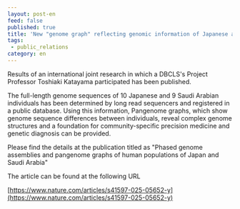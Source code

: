 ```yaml
---
layout: post-en
feed: false
published: true
title: 'New "genome graph" reflecting genomic information of Japanese and Saudi Arabian populations created.'
tags:
 - public_relations
category: en
---
```


Results of an international joint research in which a DBCLS's Project Professor Toshiaki Katayama participated has been published.

The full-length genome sequences of 10 Japanese and 9 Saudi Arabian individuals has been determined by long read sequencers and registered in a public database. Using this information, Pangenome graphs, which show genome sequence differences between individuals, reveal complex genome structures and a foundation for community-specific precision medicine and genetic diagnosis can be provided.<br />

Please find the details at the publication titled as "Phased genome assemblies and pangenome graphs of human populations of Japan and Saudi Arabia"<br />

The article can be found at the following URL <br />

[https://www.nature.com/articles/s41597-025-05652-y](https://www.nature.com/articles/s41597-025-05652-y)
